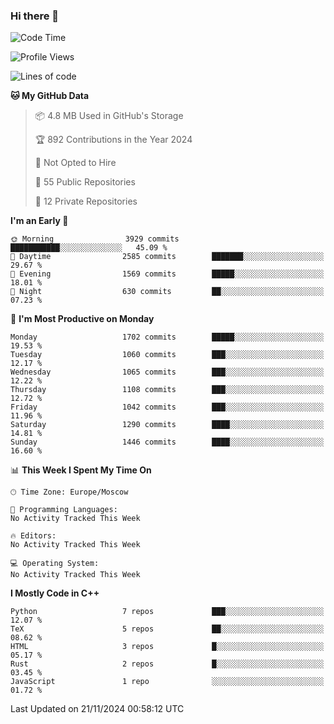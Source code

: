 ### Hi there 👋

<!--
**SemenMartynov/SemenMartynov** is a ✨ _special_ ✨ repository because its `README.md` (this file) appears on your GitHub profile.

Here are some ideas to get you started:

- 🔭 I’m currently working on ...
- 🌱 I’m currently learning ...
- 👯 I’m looking to collaborate on ...
- 🤔 I’m looking for help with ...
- 💬 Ask me about ...
- 📫 How to reach me: ...
- 😄 Pronouns: ...
- ⚡ Fun fact: ...
-->

<!--START_SECTION:waka-->
![Code Time](http://img.shields.io/badge/Code%20Time-0%20secs-blue)

![Profile Views](http://img.shields.io/badge/Profile%20Views-2-blue)

![Lines of code](https://img.shields.io/badge/From%20Hello%20World%20I%27ve%20Written-6.8%20million%20lines%20of%20code-blue)

**🐱 My GitHub Data** 

> 📦 4.8 MB Used in GitHub's Storage 
 > 
> 🏆 892 Contributions in the Year 2024
 > 
> 🚫 Not Opted to Hire
 > 
> 📜 55 Public Repositories 
 > 
> 🔑 12 Private Repositories 
 > 
**I'm an Early 🐤** 

```text
🌞 Morning                3929 commits        ███████████░░░░░░░░░░░░░░   45.09 % 
🌆 Daytime                2585 commits        ███████░░░░░░░░░░░░░░░░░░   29.67 % 
🌃 Evening                1569 commits        █████░░░░░░░░░░░░░░░░░░░░   18.01 % 
🌙 Night                  630 commits         ██░░░░░░░░░░░░░░░░░░░░░░░   07.23 % 
```
📅 **I'm Most Productive on Monday** 

```text
Monday                   1702 commits        █████░░░░░░░░░░░░░░░░░░░░   19.53 % 
Tuesday                  1060 commits        ███░░░░░░░░░░░░░░░░░░░░░░   12.17 % 
Wednesday                1065 commits        ███░░░░░░░░░░░░░░░░░░░░░░   12.22 % 
Thursday                 1108 commits        ███░░░░░░░░░░░░░░░░░░░░░░   12.72 % 
Friday                   1042 commits        ███░░░░░░░░░░░░░░░░░░░░░░   11.96 % 
Saturday                 1290 commits        ████░░░░░░░░░░░░░░░░░░░░░   14.81 % 
Sunday                   1446 commits        ████░░░░░░░░░░░░░░░░░░░░░   16.60 % 
```


📊 **This Week I Spent My Time On** 

```text
🕑︎ Time Zone: Europe/Moscow

💬 Programming Languages: 
No Activity Tracked This Week

🔥 Editors: 
No Activity Tracked This Week

💻 Operating System: 
No Activity Tracked This Week
```

**I Mostly Code in C++** 

```text
Python                   7 repos             ███░░░░░░░░░░░░░░░░░░░░░░   12.07 % 
TeX                      5 repos             ██░░░░░░░░░░░░░░░░░░░░░░░   08.62 % 
HTML                     3 repos             █░░░░░░░░░░░░░░░░░░░░░░░░   05.17 % 
Rust                     2 repos             █░░░░░░░░░░░░░░░░░░░░░░░░   03.45 % 
JavaScript               1 repo              ░░░░░░░░░░░░░░░░░░░░░░░░░   01.72 % 
```




 Last Updated on 21/11/2024 00:58:12 UTC
<!--END_SECTION:waka-->